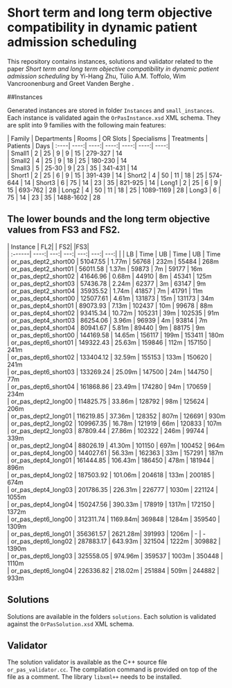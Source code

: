 # Short term and long term objective compatibility in dynamic patient admission scheduling

This repository contains instances, solutions and validator related to the paper *Short term and long term objective compatibility in dynamic patient admission scheduling* by Yi-Hang Zhu, Túlio A.M. Toffolo, Wim Vancroonenburg and Greet Vanden Berghe
.
 
##Instances

Generated instances are stored in folder `Instances` and `small_instances`. Each instance is validated again the `OrPasInstance.xsd` XML schema. 
They are split into 9 families with the following main features:

| Family | Departments | Rooms | OR Slots | Specialisms | Treatments | Patients | Days
| :----| ----:| ----:| ----:| ----:| ----:| ----:|  
| Small1 | 2 | 25    | 9  | 9   | 15  | 279-327   | 14    
| Small2 | 4 | 25    | 9  | 18  | 25  | 180-230   | 14    
| Small3 | 5 | 25-30 | 9  | 23  | 35  | 341-431   | 14    
| Short1 | 2 | 25 	 | 6  | 9   | 15  | 391-439   | 14
| Short2 | 4 | 50 	 | 11 | 18  | 25  | 574-644   | 14
| Short3 | 6 | 75 	 | 14 | 23  | 35  | 821-925   | 14
| Long1  | 2 | 25 	 | 6  | 9   | 15  | 693-762   | 28
| Long2  | 4 | 50 	 | 11 | 18  | 25  | 1089-1169 | 28
| Long3  | 6 | 75 	 | 14 | 23  | 35  | 1488-1602 | 28

## The lower bounds and the long term objective values from FS3 and FS2.

| Instance | FL2|    | FS2|  |FS3|     
| :------|  ----:|  ---:|  ---:|  ---:|  ---:|  ---:| 
|        | LB | Time | UB | Time | UB | Time      
| or_pas_dept2_short00 | 51047.55  | 1.77m   | 56768  | 232m   | 55484  |  268m     
| or_pas_dept2_short01 | 56011.58  | 1.37m   | 59873  | 7m     | 59177  |  16m     
| or_pas_dept2_short02 | 41646.96  | 0.68m   | 44910  | 8m     | 45341  |  125m     
| or_pas_dept2_short03 | 57436.78  | 2.24m   | 62377  | 3m     | 63147  |  9m     
| or_pas_dept2_short04 | 35935.52  | 1.74m   | 41857  | 7m     | 41791  |  11m     
| or_pas_dept4_short00 | 125077.61 | 4.61m   | 131873 | 15m    | 131173 |  34m     
| or_pas_dept4_short01 | 89073.93  | 7.13m   | 102437 | 10m    | 99678  |  88m     
| or_pas_dept4_short02 | 93415.34  | 10.72m  | 105231 | 39m    | 102535 |  91m     
| or_pas_dept4_short03 | 86254.06  | 3.96m   | 96939  | 4m     | 93814  |  7m     
| or_pas_dept4_short04 | 80941.67  | 5.81m   | 89440  | 9m     | 88175  |  9m     
| or_pas_dept6_short00 | 144169.58 | 14.65m  | 156117 | 199m   | 153411 |  180m     
| or_pas_dept6_short01 | 149322.43 | 25.63m  | 159846 | 112m   | 157150 |  241m     
| or_pas_dept6_short02 | 133404.12 | 32.59m  | 155153 | 133m   | 150620 |  241m     
| or_pas_dept6_short03 | 133269.24 | 25.09m  | 147500 | 24m    | 144750 |  77m     
| or_pas_dept6_short04 | 161868.86 | 23.49m  | 174280 | 94m    | 170659 |  234m     
| or_pas_dept2_long00  | 114825.75 | 33.86m  | 128792 | 98m    | 125624 |  206m     
| or_pas_dept2_long01  | 116219.85 | 37.36m  | 128352 | 807m   | 126691 |  930m     
| or_pas_dept2_long02  | 109967.35 | 16.78m  | 121919 | 66m    | 120833 |  107m     
| or_pas_dept2_long03  | 87809.44  | 27.86m  | 102322 | 246m   | 99744  |  339m     
| or_pas_dept2_long04  | 88026.19  | 41.30m  | 101150 | 697m   | 100452 |  964m     
| or_pas_dept4_long00  | 144027.61 | 56.33m  | 162363 | 33m    | 157291 |  187m     
| or_pas_dept4_long01  | 161444.85 | 106.43m | 186450 | 478m   | 181944 |  896m     
| or_pas_dept4_long02  | 187503.92 | 101.06m | 204618 | 133m   | 200185 |  674m     
| or_pas_dept4_long03  | 201786.35 | 226.31m | 226777 | 1030m  | 221124 |  1055m     
| or_pas_dept4_long04  | 150247.56 | 390.33m | 178919 | 1317m  | 172150 |  1372m     
| or_pas_dept6_long00  | 312311.74 | 1169.84m| 369848 | 1284m  | 359540 |  1309m     
| or_pas_dept6_long01  | 356361.57 | 2621.28m| 391993 | 1206m  | -      |  -     
| or_pas_dept6_long02  | 287883.17 | 643.93m | 321504 | 1222m  | 309882 |  1390m     
| or_pas_dept6_long03  | 325558.05 | 974.96m | 359537 | 1003m  | 350448 |  1110m     
| or_pas_dept6_long04  | 226336.82 | 218.02m | 251884 | 509m   | 244882 |  933m     



## Solutions

Solutions are available in the folders `solutions`.
Each solution is validated against the `OrPasSolution.xsd` XML schema.

## Validator

The solution validator is available as the C++ source file `or_pas_validator.cc`. The compilation command is provided on top of the file as a comment. The library `libxml++` needs to be installed.